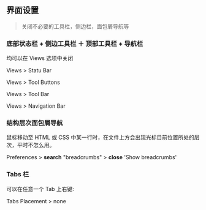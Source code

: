 ## 界面设置

>  关闭不必要的工具栏，侧边栏，面包屑导航等

### 底部状态栏 + 侧边工具栏 ＋ 顶部工具栏 + 导航栏

均可以在 Views 选项中关闭

Views > Statu Bar

Views > Tool Buttons

Views > Tool Bar 

Views > Navigation Bar 

### 结构层次面包屑导航

鼠标移动至 HTML 或 CSS 中某一行时，在文件上方会出现光标目前位置所处的层次，平时不怎么用。

Preferences > **search** "breadcrumbs" > **close** 'Show breadcrumbs'

### Tabs 栏

可以在任意一个 Tab 上右键: 

Tabs Placement > none
